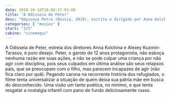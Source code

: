 ```yaml
---
date: 2018-10-10T18:08:27-03:00
title: "A Odisseia de Peter"
desc: "Odysseya Petra (Rússia, 2018), escrito e dirigido por Anna Kolchina e Alexey Kuzmin-Tarasov, com Dmitriy Gabrielyan, Svetlana Nemolyaeva, Maria Shashlova. #mostrasp"
categories: [ "movies" ]
stars: "3/5"
cabine: "cinemaqui"
---
```

A Odisseia de Peter, estreia dos diretores Anna Kolchina e Alexey Kuzmin-Tarasov, é puro desejo. Peter, o garoto de 12 anos protagonista, não esboça nenhuma razão em suas ações, e não se pode culpar uma criança por não agir com disciplina, pois seus culpados em última análise são seus relapsos pais, que se preocupam com o filho, mas parecem incapazes de agir (não fica claro por quê). Pegando carona na recorrente história dos refugiados, o filme tenta universalizar a situação de quem deixa sua pátria mãe em busca do desconhecido. Uma visão um tanto poética, no mínimo, e que tenta resgatar a nostalgia infantil com pano de fundo deliciosamente russo.
